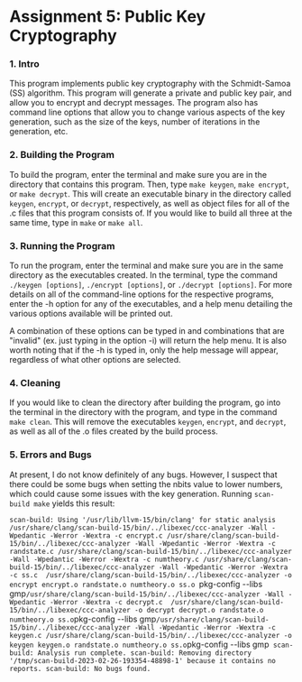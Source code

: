 
# Assignment 5: Public Key Cryptography

### 1. Intro

This program implements public key cryptography with the Schmidt-Samoa (SS) algorithm. This program will generate a private and public key pair, and allow you to encrypt and decrypt messages. The program also has command line options that allow you to change various aspects of the key generation, such as the size of the keys, number of iterations in the generation, etc.

### 2. Building the Program

To build the program, enter the terminal and make sure you are in the directory that contains this program. Then, type `make keygen`, `make encrypt`, or `make decrypt`. This will create an executable binary in the directory called `keygen`, `encrypt`, or `decrypt`, respectively, as well as object files for all of the .c files that this program consists of. If you would like to build all three at the same time, type in `make` or `make all`.

### 3. Running the Program

To run the program, enter the terminal and make sure you are in the same directory as the executables created. In the terminal, type the command `./keygen [options]`, `./encrypt [options]`, or `./decrypt [options]`. For more details on all of the command-line options for the respective programs, enter the -h option for any of the executables, and a help menu detailing the various options available will be printed out.

A combination of these options can be typed in and combinations that are "invalid" (ex. just typing in the option -i) will return the help menu. It is also worth noting that if the -h is typed in, only the help message will appear, regardless of what other options are selected.

### 4. Cleaning

If you would like to clean the directory after building the program, go into the terminal in the directory with the program, and type in the command `make clean`. This will remove the executables `keygen`, `encrypt`, and `decrypt`, as well as all of the .o files created by the build process.

### 5. Errors and Bugs

At present, I do not know definitely of any bugs. However, I suspect that there could be some bugs when setting the nbits value to lower numbers, which could cause some issues with the key generation. Running `scan-build make` yields this result:  

`scan-build: Using '/usr/lib/llvm-15/bin/clang' for static analysis
/usr/share/clang/scan-build-15/bin/../libexec/ccc-analyzer -Wall -Wpedantic -Werror -Wextra -c encrypt.c
/usr/share/clang/scan-build-15/bin/../libexec/ccc-analyzer -Wall -Wpedantic -Werror -Wextra -c randstate.c
/usr/share/clang/scan-build-15/bin/../libexec/ccc-analyzer -Wall -Wpedantic -Werror -Wextra -c numtheory.c
/usr/share/clang/scan-build-15/bin/../libexec/ccc-analyzer -Wall -Wpedantic -Werror -Wextra -c ss.c 
/usr/share/clang/scan-build-15/bin/../libexec/ccc-analyzer -o encrypt encrypt.o randstate.o numtheory.o ss.o `pkg-config --libs gmp`
/usr/share/clang/scan-build-15/bin/../libexec/ccc-analyzer -Wall -Wpedantic -Werror -Wextra -c decrypt.c 
/usr/share/clang/scan-build-15/bin/../libexec/ccc-analyzer -o decrypt decrypt.o randstate.o numtheory.o ss.o `pkg-config --libs gmp`
/usr/share/clang/scan-build-15/bin/../libexec/ccc-analyzer -Wall -Wpedantic -Werror -Wextra -c keygen.c
/usr/share/clang/scan-build-15/bin/../libexec/ccc-analyzer -o keygen keygen.o randstate.o numtheory.o ss.o `pkg-config --libs gmp`
scan-build: Analysis run complete.
scan-build: Removing directory '/tmp/scan-build-2023-02-26-193354-48898-1' because it contains no reports.
scan-build: No bugs found.`

